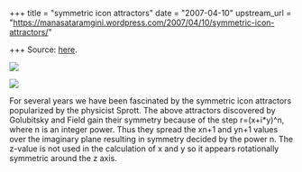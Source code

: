 +++
title = "symmetric icon attractors"
date = "2007-04-10"
upstream_url = "https://manasataramgini.wordpress.com/2007/04/10/symmetric-icon-attractors/"

+++
Source: [here](https://manasataramgini.wordpress.com/2007/04/10/symmetric-icon-attractors/).



[![](https://i1.wp.com/bp2.blogger.com/_ZhvcTTaaD_4/Rhs1LOuJITI/AAAAAAAAAGE/sElju4NH2Z8/s320/icon_attractor.jpg)](http://bp2.blogger.com/_ZhvcTTaaD_4/Rhs1LOuJITI/AAAAAAAAAGE/sElju4NH2Z8/s1600-h/icon_attractor.jpg)

[![](https://i0.wp.com/bp2.blogger.com/_ZhvcTTaaD_4/RhxE6-uJIUI/AAAAAAAAAGM/QzzL6V4ukco/s320/icon_attractors.jpg)](http://bp2.blogger.com/_ZhvcTTaaD_4/RhxE6-uJIUI/AAAAAAAAAGM/QzzL6V4ukco/s1600-h/icon_attractors.jpg)

For several years we have been fascinated by the symmetric icon attractors popularized by the physicist Sprott. The above attractors discovered by Golubitsky and Field gain their symmetry because of the step r=(x+i\*y)^n, where n is an integer power. Thus they spread the xn+1 and yn+1 values over the imaginary plane resulting in symmetry decided by the power n. The z-value is not used in the calculation of x and y so it appears rotationally symmetric around the z axis.

